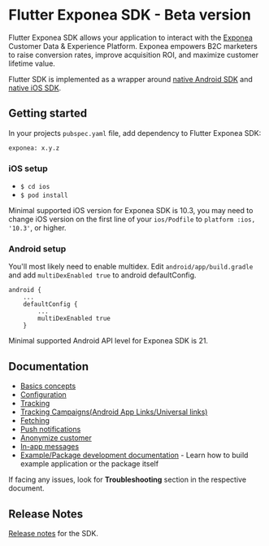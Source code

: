 # Flutter Exponea SDK - Beta version
Flutter Exponea SDK allows your application to interact with the [Exponea](https://exponea.com/) Customer Data & Experience Platform. Exponea empowers B2C marketers to raise conversion rates, improve acquisition ROI, and maximize customer lifetime value.

Flutter SDK is implemented as a wrapper around [native Android SDK](https://github.com/exponea/exponea-android-sdk) and [native iOS SDK](https://github.com/exponea/exponea-ios-sdk).

## Getting started
In your projects `pubspec.yaml` file, add dependency to Flutter Exponea SDK:
```
exponea: x.y.z
```

### iOS setup

* `$ cd ios`
* `$ pod install`

Minimal supported iOS version for Exponea SDK is 10.3, you may need to change iOS version on the first line of your `ios/Podfile` to `platform :ios, '10.3'`, or higher.

### Android setup
You'll most likely need to enable multidex. Edit `android/app/build.gradle` and add `multiDexEnabled true` to android defaultConfig.
```
android {
    ...
    defaultConfig {
        ...
        multiDexEnabled true
    }
```

Minimal supported Android API level for Exponea SDK is 21.

## Documentation
  * [Basics concepts](./documentation/BASIC_CONCEPTS.md)
  * [Configuration](./documentation/CONFIGURATION.md)
  * [Tracking](./documentation/TRACKING.md)
  * [Tracking Campaigns(Android App Links/Universal links)](./documentation/LINKING.md)
  * [Fetching](./documentation/FETCHING.md)
  * [Push notifications](./documentation/PUSH.md)
  * [Anonymize customer](./documentation/ANONYMIZE.md)
  * [In-app messages](./documentation/IN_APP_MESSAGES.md)
  * [Example/Package development documentation](./documentation/DEVELOPMENT.md) - Learn how to build example application or the package itself

If facing any issues, look for **Troubleshooting** section in the respective document.

## Release Notes

[Release notes](./CHANGELOG.md) for the SDK.
